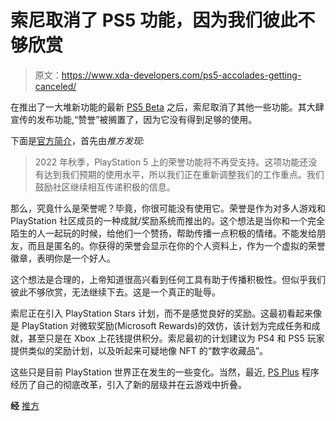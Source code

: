 # 索尼取消了 PS5 功能，因为我们彼此不够欣赏

> 原文：<https://www.xda-developers.com/ps5-accolades-getting-canceled/>

在推出了一大堆新功能的最新 [PS5 Beta](https://www.xda-developers.com/how-join-ps5-beta-program/) 之后，索尼取消了其他一些功能。其大肆宣传的发布功能,“赞誉”被搁置了，因为它没有得到足够的使用。

下面是[官方简介](https://www.playstation.com/en-gb/support/important-notice/)，首先由*推方发现:*

> 2022 年秋季，PlayStation 5 上的荣誉功能将不再受支持。这项功能还没有达到我们预期的使用水平，所以我们正在重新调整我们的工作重点。我们鼓励社区继续相互传递积极的信息。

那么，究竟什么是荣誉呢？毕竟，你很可能没有使用它。荣誉是作为对多人游戏和 PlayStation 社区成员的一种成就/奖励系统而推出的。这个想法是当你和一个完全陌生的人一起玩的时候，给他们一个赞扬，帮助传播一点积极的情绪。不能发给朋友，而且是匿名的。你获得的荣誉会显示在你的个人资料上，作为一个虚拟的荣誉徽章，表明你是一个好人。

这个想法是合理的，上帝知道很高兴看到任何工具有助于传播积极性。但似乎我们彼此不够欣赏，无法继续下去。这是一个真正的耻辱。

索尼正在引入 PlayStation Stars 计划，而不是感觉良好的奖励。这最初看起来像是 PlayStation 对微软奖励(Microsoft Rewards)的效仿，该计划为完成任务和成就，甚至只是在 Xbox 上花钱提供积分。索尼最初的计划建议为 PS4 和 PS5 玩家提供类似的奖励计划，以及听起来可疑地像 NFT 的“数字收藏品”。

这些只是目前 PlayStation 世界正在发生的一些变化。当然，最近, [PS Plus](https://www.xda-developers.com/sony-launches-playstation-plus-tiers-north-america/) 程序经历了自己的彻底改革，引入了新的层级并在云游戏中折叠。

**经** [推方](https://www.pushsquare.com/news/2022/07/sony-discontinuing-ps5-accolades-as-no-one-used-them)